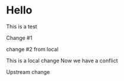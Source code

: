 # Hello
This is a test

Change #1

change #2 from local

This is a local change
Now we have a conflict

Upstream change

